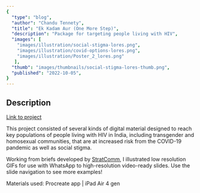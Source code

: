 ```yaml
---
{
  "type": "blog",
  "author": "Chandu Tennety",
  "title": "Ek Kadam Aur (One More Step)",
  "description": "Package for targeting people living with HIV",
  "images": [
	"images/illustration/social-stigma-lores.png",
	"images/illustration/covid-options-lores.png",
	"images/illustration/Poster_2_lores.png"
   ],
  "thumb": "images/thumbnails/social-stigma-lores-thumb.png",
  "published": "2022-10-05",
}
---
```


## Description

[Link to project](https://www.stratcomm.in/projects/RCCE-package-for-targeting-key-population-and-PLHIV)

This project consisted of several kinds of digital material designed to reach key populations of people living with HIV in India, including transgender and homosexual communities, that are at increased risk from the COVID-19 pandemic as well as social stigma.

Working from briefs developed by [StratComm](https://www.stratcomm.in/who-we-are), I illustrated low resolution GIFs for use with WhatsApp to high-resolution video-ready slides. Use the slide navigation to see more examples!

Materials used: Procreate app | iPad Air 4 gen
